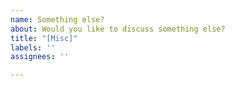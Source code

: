 ```yaml
---
name: Something else?
about: Would you like to discuss something else?
title: "[Misc]"
labels: ''
assignees: ''

---
```




